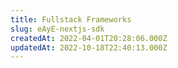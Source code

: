 ```yaml
---
title: Fullstack Frameworks
slug: eAyE-nextjs-sdk
createdAt: 2022-04-01T20:28:06.000Z
updatedAt: 2022-10-18T22:40:13.000Z
---
```

